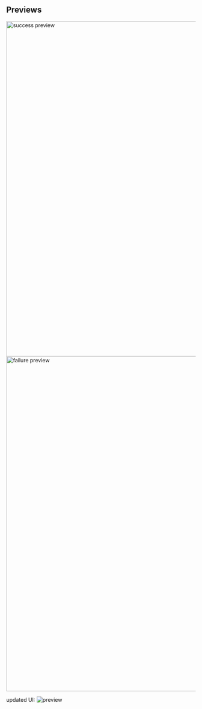 ## Previews

<img width="889" alt="success preview" src="https://github.com/najmiter/BicycleRentingSystem/assets/85332859/f3217101-3919-40f7-a588-945af8e2ca87">
<img width="889" alt="failure preview" src="https://github.com/najmiter/BicycleRentingSystem/assets/85332859/5659824f-c0b3-4704-b875-a0ec453c7b24">

updated UI:
![preview](https://github.com/najmiter/BicycleRentingSystem/assets/85332859/0d514b7c-9ee6-4f5e-aec1-b04cac380a37)
